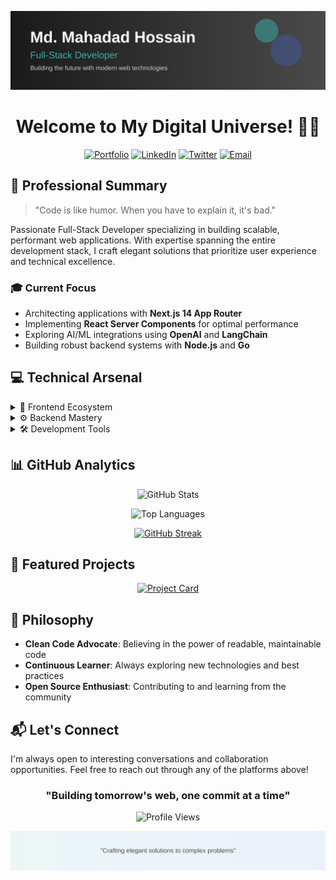 ![Banner](./github-banner.svg)

<div align="center">
  
# Welcome to My Digital Universe! 👨‍💻

[![Portfolio](https://img.shields.io/badge/Portfolio-000000?style=for-the-badge&logo=vercel&logoColor=white)](https://mehdad-portfolio.vercel.app/)
[![LinkedIn](https://img.shields.io/badge/LinkedIn-0077B5?style=for-the-badge&logo=linkedin&logoColor=white)](https://www.linkedin.com/in/mehdad-hussain-38988725a/)
[![Twitter](https://img.shields.io/badge/Twitter-1DA1F2?style=for-the-badge&logo=twitter&logoColor=white)](https://twitter.com/)
[![Email](https://img.shields.io/badge/Email-D14836?style=for-the-badge&logo=gmail&logoColor=white)](mailto:hussain.mehdad1@gmail.com)

</div>

## 🎯 Professional Summary

> "Code is like humor. When you have to explain it, it's bad." 

Passionate Full-Stack Developer specializing in building scalable, performant web applications. With expertise spanning the entire development stack, I craft elegant solutions that prioritize user experience and technical excellence.

### 🎓 Current Focus
- Architecting applications with **Next.js 14 App Router**
- Implementing **React Server Components** for optimal performance
- Exploring AI/ML integrations using **OpenAI** and **LangChain**
- Building robust backend systems with **Node.js** and **Go**

## 💻 Technical Arsenal

<details>
<summary>🎨 Frontend Ecosystem</summary>

```javascript
const frontend = {
  languages: ['JavaScript', 'TypeScript'],
  frameworks: {
    primary: ['React', 'Next.js'],
    additional: ['Angular', 'Vue.js'],
    mobile: ['React Native']
  },
  styling: ['Tailwind CSS', 'ShadCN UI'],
  stateManagement: [
    'Zustand',
    'Redux Toolkit',
    'TanStack Query',
    'Pinia',
    'Signal Store',
    'RxJS'
  ]
}
```
</details>

<details>
<summary>⚙️ Backend Mastery</summary>

```javascript
const backend = {
  runtime: ['Node.js', 'Go'],
  frameworks: ['Hono.js'],
  databases: {
    sql: ['PostgreSQL', 'MySQL'],
    nosql: ['MongoDB'],
    orm: ['Prisma', 'Drizzle', 'Mongoose']
  },
  cloud: ['Vercel', 'Neon']
}
```
</details>

<details>
<summary>🛠️ Development Tools</summary>

```javascript
const tooling = {
  editor: 'VSCode',
  versionControl: 'Git',
  containerization: 'Docker',
  testing: ['Jest', 'React Testing Library'],
  api: 'Postman'
}
```
</details>

## 📊 GitHub Analytics

<div align="center">
  
![GitHub Stats](https://github-readme-stats.vercel.app/api?username=your-username&show_icons=true&theme=tokyonight)

![Top Languages](https://github-readme-stats.vercel.app/api/top-langs/?username=your-username&layout=compact&theme=tokyonight)

[![GitHub Streak](https://github-readme-streak-stats.herokuapp.com/?user=your-username&theme=tokyonight)](https://git.io/streak-stats)

</div>

## 🌟 Featured Projects

<div align="center">

[![Project Card](https://github-readme-stats.vercel.app/api/pin/?username=your-username&repo=your-repo-name&theme=tokyonight)](https://github.com/your-username/your-repo-name)

</div>

## 💭 Philosophy

- **Clean Code Advocate**: Believing in the power of readable, maintainable code
- **Continuous Learner**: Always exploring new technologies and best practices
- **Open Source Enthusiast**: Contributing to and learning from the community

## 📬 Let's Connect

I'm always open to interesting conversations and collaboration opportunities. Feel free to reach out through any of the platforms above!

<div align="center">

### "Building tomorrow's web, one commit at a time" 

![Profile Views](https://komarev.com/ghpvc/?username=your-username&color=38B2AC)

</div>

![Footer](./github-footer.svg)
